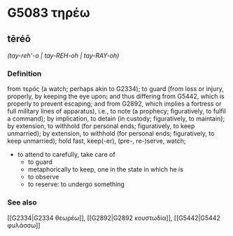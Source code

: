 # G5083 τηρέω

## tēréō

_(tay-reh'-o | tay-REH-oh | tay-RAY-oh)_

### Definition

from τερός (a watch; perhaps akin to G2334); to guard (from loss or injury, properly, by keeping the eye upon; and thus differing from G5442, which is properly to prevent escaping; and from G2892, which implies a fortress or full military lines of apparatus), i.e., to note (a prophecy; figuratively, to fulfil a command); by implication, to detain (in custody; figuratively, to maintain); by extension, to withhold (for personal ends; figuratively, to keep unmarried); by extension, to withhold (for personal ends; figuratively, to keep unmarried); hold fast, keep(-er), (pre-, re-)serve, watch; 

- to attend to carefully, take care of
  - to guard
  - metaphorically to keep, one in the state in which he is
  - to observe
  - to reserve: to undergo something

### See also

[[G2334|G2334 θεωρέω]], [[G2892|G2892 κουστωδία]], [[G5442|G5442 φυλάσσω]]

